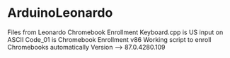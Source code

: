 # ArduinoLeonardo
Files from Leonardo Chromebook Enrollment
Keyboard.cpp is US input on ASCII 
Code_01 is Chromebook Enrollment v86 Working script to enroll Chromebooks automatically
  Version --> 87.0.4280.109
  
  
